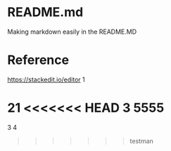 # README.md
Making markdown easily in the README.MD

# Reference 
https://stackedit.io/editor
1

21
<<<<<<< HEAD
3 5555
=======
3 4
>>>>>>> testman
